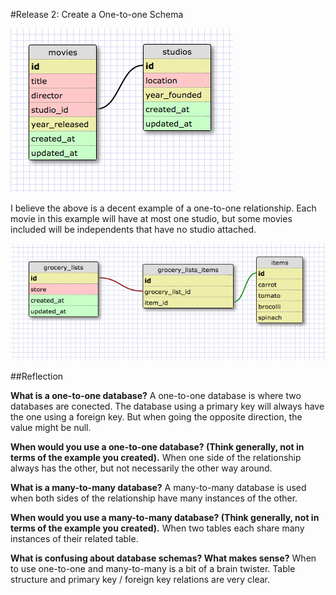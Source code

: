 #Release 2: Create a One-to-one Schema

![one-to-one schema](https://raw.githubusercontent.com/mrYakamoto/phase-0/master/week-8/imgs/one-to-one%20schema.png)

I believe the above is a decent example of a one-to-one
relationship. Each movie in this example will have at most
one studio, but some movies included will be independents that
have no studio attached.

![many-to-many](https://raw.githubusercontent.com/mrYakamoto/phase-0/master/week-8/imgs/many-to-many.png)

##Reflection

**What is a one-to-one database?**
A one-to-one database is where two databases are conected. The database
using a primary key will always have the one using a foreign key. But
when going the opposite direction, the value might be null.

**When would you use a one-to-one database? (Think generally, not in
 terms of the example you created).**
 When one side of the relationship always has the other, but not
 necessarily the other way around.

**What is a many-to-many database?**
A many-to-many database is used when both sides of the relationship
have many instances of the other.

**When would you use a many-to-many database? (Think generally, not in terms of the example you created).**
When two tables each share many instances of their related table.

**What is confusing about database schemas? What makes sense?**
When to use one-to-one and many-to-many is a bit of a brain twister.
Table structure and primary key / foreign key relations are very
clear.
